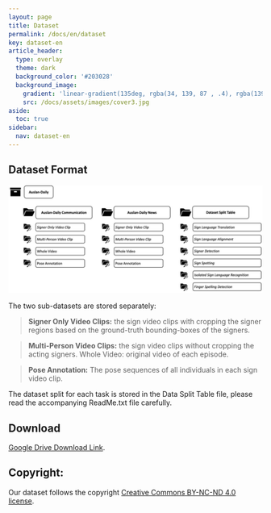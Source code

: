 ```yaml
---
layout: page
title: Dataset
permalink: /docs/en/dataset
key: dataset-en
article_header:
  type: overlay
  theme: dark
  background_color: '#203028'
  background_image:
    gradient: 'linear-gradient(135deg, rgba(34, 139, 87 , .4), rgba(139, 34, 139, .4))'
    src: /docs/assets/images/cover3.jpg
aside:
  toc: true
sidebar:
  nav: dataset-en
---
```



<!-- # Test


## Dataset Collection

### Step 1



### Step 2



### Step 3



## Annotations -->



## Dataset Format





<div style="width:100%; margin:0 auto;" align="center" markdown="1">
  <img class="image image--xl" src="./auslan_website_data_format.jpg"/>
</div>


The two sub-datasets are stored separately:

  > **Signer Only Video Clips:** the sign video clips with cropping the signer regions based on the ground-truth bounding-boxes of the signers. 

  > **Multi-Person Video Clips:** the sign video clips without cropping the acting signers.
  Whole Video: original video of each episode.

  > **Pose Annotation:** The pose sequences of all individuals in each sign video clip.

The dataset split for each task is stored in the Data Split Table file, please read the accompanying ReadMe.txt file carefully.



<!-- # Test 2 -->




## Download

[Google Drive Download Link](https://drive.google.com/drive/folders/17E5wgq1ig7-WynNskG-8tTMoOnGlVh4V?usp=sharing).


## Copyright:

Our dataset follows the copyright [Creative Commons BY-NC-ND 4.0 license](https://creativecommons.org/licenses/by-nc-nd/4.0/).
